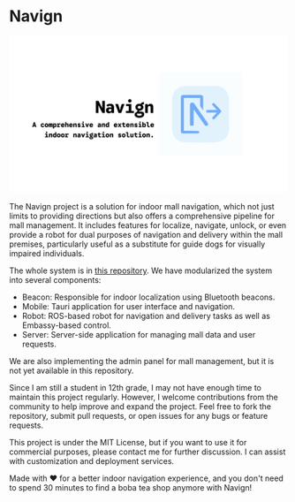 # Navign

![Navign Logo](./introduction.jpeg)

The Navign project is a solution for indoor mall navigation, which not just limits to providing directions but also offers a comprehensive pipeline for mall management. It includes features for localize, navigate, unlock, or even provide a robot for dual purposes of navigation and delivery within the mall premises, particularly useful as a substitute for guide dogs for visually impaired individuals.

The whole system is in [this repository](https://github.com/indoor-mall-nav/navign). We have modularized the system into several components:

- Beacon: Responsible for indoor localization using Bluetooth beacons.
- Mobile: Tauri application for user interface and navigation.
- Robot: ROS-based robot for navigation and delivery tasks as well as Embassy-based control.
- Server: Server-side application for managing mall data and user requests.

We are also implementing the admin panel for mall management, but it is not yet available in this repository.

Since I am still a student in 12th grade, I may not have enough time to maintain this project regularly. However, I welcome contributions from the community to help improve and expand the project. Feel free to fork the repository, submit pull requests, or open issues for any bugs or feature requests.

This project is under the MIT License, but if you want to use it for commercial purposes, please contact me for further discussion. I can assist with customization and deployment services.

Made with ❤️ for a better indoor navigation experience, and you don't need to spend 30 minutes to find a boba tea shop anymore with Navign!